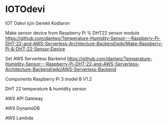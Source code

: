 # IOTOdevi
IOT Odevi için Gerekli Kodlarım 

Make sensor device from Raspberry Pi % DHT22 sensor module https://github.com/danlwo/Temperature-Humidity-Sensor---Raspberry-Pi-DHT-22-and-AWS-Serverless-Architecture-Backend/wiki/Make-Raspberry-Pi-&-DHT-22-Sensor-Device

Set AWS Serverless Backend https://github.com/danlwo/Temperature-Humidity-Sensor---Raspberry-Pi-DHT-22-and-AWS-Serverless-Architecture-Backend/wiki/AWS-Serverless-Backend

Components
Raspberry Pi 3 model B V1.2

DHT 22 temperature & humidity sensor

AWS API Gateway

AWS DynamoDB

AWS Lambda
